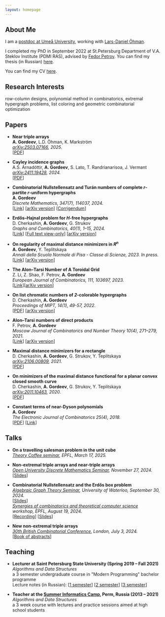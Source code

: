 ```yaml
---
layout: homepage
---
```


## About Me

I am a [postdoc at Umeå University](https://www.umu.se/en/staff/aleksei-gordeev/), working with [Lars-Daniel Öhman](https://www.umu.se/en/staff/lars-daniel-ohman/).

I completed my PhD in September 2022 at St.Petersburg Department of V.A. Steklov Institute (PDMI RAS), advised by [Fedor Petrov](https://math-cs.spbu.ru/en/people/petrov-f-v/). You can find my thesis (in Russian) [here](https://www.pdmi.ras.ru/pdmi/system/files/dissertations/gordeev_diss.pdf).

You can find my CV [here](https://c0pymaster.github.io/pdf/CV.pdf).

## Research Interests

row-column designs, polynomial method in combinatorics, extremal hypergraph problems, list coloring and geometric combinatorial optimization


<!---
## News

- **[Feb. 2020]** Our paper about incremental learning is accepted to CVPR 2020.
- **[Feb. 2020]** We will host the ACM Multimedia Asia 2020 conference in Singapore!
- **[Sept. 2019]** Our paper about few-shot learning is accepted to NeurIPS 2019.
- **[Mar. 2019]** Our paper about few-shot learning is accepted to CVPR 2019.
--->

## Papers

- **Near triple arrays**
  <br>
  **A. Gordeev**, L.D. Öhman, K. Markström
  <br>
  *[arXiv:2503.07166](https://arxiv.org/abs/2503.07166), 2025.*
  <br>
  [[PDF](https://arxiv.org/pdf/2503.07166)]

- **Cayley incidence graphs**
  <br>
  A.S. Árnadóttir, **A. Gordeev**, S. Lato, T. Randrianarisoa, J. Vermant
  <br>
  *[arXiv:2411.19428](https://arxiv.org/abs/2411.19428), 2024.*
  <br>
  [[PDF](https://arxiv.org/pdf/2411.19428)]

- **Combinatorial Nullstellensatz and Turán numbers of complete *r*-partite *r*-uniform hypergraphs**
  <br>
  **A. Gordeev**
  <br>
  *Discrete Mathematics, 347(7), 114037, 2024.*
  <br>
  [[Link](https://doi.org/10.1016/j.disc.2024.114037)] [[arXiv version](https://arxiv.org/abs/2307.04447)] [[Corrigendum](https://doi.org/10.1016/j.disc.2025.114417)]

- **Erdős–Hajnal problem for *H*-free hypergraphs**
  <br>
  D. Cherkashin, **A. Gordeev**, G. Strukov
  <br>
  *Graphs and Combinatorics, 40(1), 1–15, 2024.*
  <br>
  [[Link](https://doi.org/10.1007/s00373-023-02737-6)] [[Full text view-only](https://rdcu.be/duCJS)] [[arXiv version](https://arxiv.org/abs/2207.05840)]


- **On regularity of maximal distance minimizers in *R<sup>n</sup>***
  <br>
  **A. Gordeev**, Y. Teplitskaya
  <br>
  *Annali della Scuola Normale di Pisa - Classe di Scienze, 2023. In press.*
  <br>
  [[Link](https://doi.org/10.2422/2036-2145.202208_004)] [[arXiv version](https://arxiv.org/abs/2207.13745)]

- **The Alon–Tarsi Number of A Toroidal Grid**
  <br>
  Z. Li, Z. Shao, F. Petrov, **A. Gordeev**
  <br>
  *European Journal of Combinatorics, 111, 103697, 2023.*
  <br>
  [[Link](https://doi.org/10.1016/j.ejc.2023.103697)][[arXiv version](https://arxiv.org/abs/1912.12466)]

- **On list chromatic numbers of *2*-colorable hypergraphs**
  <br>
  D. Cherkashin, **A. Gordeev**
  <br>
  *Proceedings of MIPT, 14(1), 49-57, 2022.*
  <br>
  [[PDF](https://mipt.ru/upload/medialibrary/745/05.pdf)] [[arXiv version](https://arxiv.org/abs/2102.02746)]

- **Alon–Tarsi numbers of direct products**
  <br>
  F. Petrov, **A. Gordeev**
  <br>
  *Moscow Journal of Combinatorics and Number Theory 10(4), 271–279, 2021.*
  <br>
  [[Link](https://doi.org/10.2140/moscow.2021.10.271)] [[arXiv version](https://arxiv.org/abs/2007.07140)]
  
- **Maximal distance minimizers for a rectangle**
  <br>
  D. Cherkashin, **A. Gordeev**, G. Strukov, Y. Teplitskaya
  <br>
  *[arXiv:2106.00809](https://arxiv.org/abs/2106.00809), 2021.*
  <br>
  [[PDF](https://arxiv.org/pdf/2106.00809.pdf)]

- **On minimizers of the maximal distance functional for a planar convex closed smooth curve**
  <br>
  D. Cherkashin, **A. Gordeev**, G. Strukov, Y. Teplitskaya
  <br>
  *[arXiv:2011.10463](https://arxiv.org/abs/2011.10463), 2020.*
  <br>
  [[PDF](https://arxiv.org/pdf/2011.10463.pdf)]

- **Constant terms of near-Dyson polynomials**
  <br>
  **A. Gordeev**
  <br>
  *The Electronic Journal of Combinatorics 25(4), 2018.*
  <br>
  [[PDF](https://www.combinatorics.org/ojs/index.php/eljc/article/view/v25i4p11/pdf)] [[Link](https://doi.org/10.37236/7087)]

## Talks

- **On a travelling salesman problem in the unit cube**
  <br>
  *[Theory Coffee seminar](https://theory.epfl.ch/coffee/#event_2025_Mon_March_17), EPFL, March 17, 2025.*

- **Non-extremal triple arrays and near-triple arrays**
  <br>
  *[Open University Discrete Mathematics Seminar](https://grahameerskine.co.uk/OU/DMSeminars.html), November 27, 2024.*
  <br>
  [[Slides](https://grahameerskine.co.uk/OU/Slides/Gordeev.pdf)]

- **Combinatorial Nullstellensatz and the Erdős box problem**
  <br>
  *[Algebraic Graph Theory Seminar](https://math.uwaterloo.ca/~agtheory/), University of Waterloo, September 30, 2024.*
  <br>
  [[Slides](https://www.math.uwaterloo.ca/~agtheory/Slides/Erdos_box_and_CN.pdf)]
  <br>
  *[Synergies of combinatorics and theoretical computer science](https://bernoulli.epfl.ch/comb2024/) workshop, EPFL, August 19, 2024.*
  <br>
  [[Recording](https://mediaspace.epfl.ch/media/t/0_pte8ybru/31062)] [[Slides](https://drive.switch.ch/index.php/s/BdzebqB1aAZtkcP/download?path=%2F&files=Alexey%20Gordeev%20-%20slides.pdf)]

- **New non-extremal triple arrays**
  <br>
  *[30th British Combinatorial Conference](https://www.qmul.ac.uk/maths/news-and-events/30th-british-combinatorial-conference/), London, July 3, 2024.*
  <br>
  [[Book of abstracts](https://webspace.maths.qmul.ac.uk/felix.fischer/bcc/abstracts.pdf)]

## Teaching

- **Lecturer at Saint Petersburg State University (Spring 2019 – Fall 2021)**
  <br>
  *Algorithms and Data Structures*
  <br>
  a 3 semester undergraduate course in "Modern Programming" bachelor programme
  <br>
  Lecture notes (in Russian):
  [[1 semester](https://c0pymaster.github.io/pdf/Algorithms_I.pdf)]
  [[2 semester](https://c0pymaster.github.io/pdf/Algorithms_II.pdf)]
  [[3 semester](https://c0pymaster.github.io/pdf/Algorithms_III.pdf)]

- **Teacher at the [Summer Informatics Camp](https://sicamp.ru/), Perm, Russia (2013 – 2021)**
  <br>
  *Algorithms and Data Structures*
  <br>
  a 3 week course with lectures and practice sessions aimed at high school students
  

<!---
## Services

- Conference Reviewers: NeurIPS 2020, CVPR 2020.
- Journal Reviewers: T-PAMI, IJCV.
--->